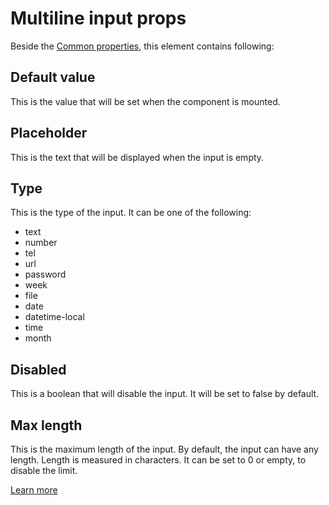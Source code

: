 # Multiline input props

Beside the [Common properties](../common-properties.md), this element contains following:

## Default value

This is the value that will be set when the component is mounted.

## Placeholder

This is the text that will be displayed when the input is empty.

## Type

This is the type of the input. It can be one of the following:

* text
* number
* tel
* url
* password
* week
* file
* date
* datetime-local
* time
* month

## Disabled

This is a boolean that will disable the input. It will be set to false by default.

## Max length

This is the maximum length of the input. By default, the input can have any length. Length is measured in characters. It can be set to 0 or empty, to disable the limit.

[Learn more](https://developer.mozilla.org/en-US/docs/Web/HTML/Attributes/maxlength)
